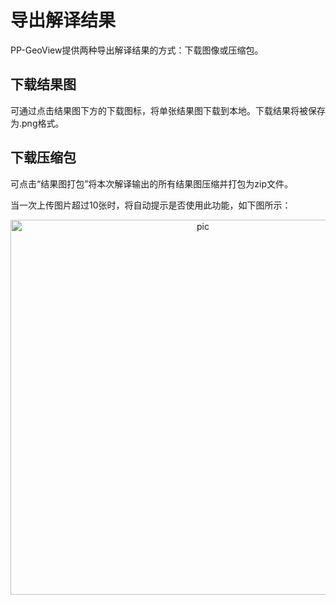 # 导出解译结果

PP-GeoView提供两种导出解译结果的方式：下载图像或压缩包。

## 下载结果图

可通过点击结果图下方的下载图标，将单张结果图下载到本地。下载结果将被保存为.png格式。

## 下载压缩包

可点击“结果图打包”将本次解译输出的所有结果图压缩并打包为zip文件。

当一次上传图片超过10张时，将自动提示是否使用此功能，如下图所示：

<p align="center">
    <img src="https://user-images.githubusercontent.com/21275753/199152324-d7187e6e-da17-46ab-b7be-70e6bcb4d0e9.png" alt = "pic" width = "600" />
</p>

